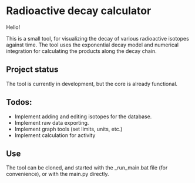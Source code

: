 # Radioactive decay calculator
Hello!

This is a small tool, for visualizing the decay of various radioactive isotopes against time.
The tool uses the exponential decay model and numerical integration for calculating the products
along the decay chain.

## Project status
The tool is currently in development, but the core is already functional.

## Todos:
* Implement adding and editing isotopes for the database.
* Implement raw data exporting.
* Implement graph tools (set limits, units, etc.)
* Implement calculation for activity

## Use
The tool can be cloned, and started with the _run_main.bat file (for convenience), or with the main.py directly.
